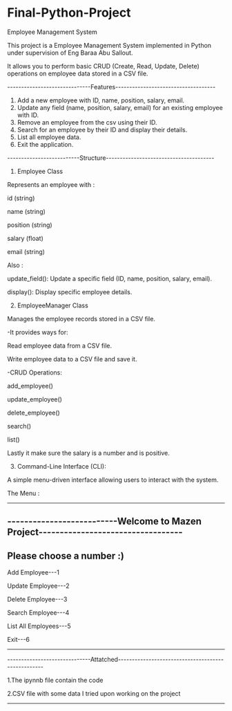 # Final-Python-Project


Employee Management System

This project is a Employee Management System implemented in Python under supervision of Eng Baraa Abu Sallout. 

It allows you to perform basic CRUD (Create, Read, Update, Delete) operations on employee data stored in a CSV file. 


------------------------------Features------------------------------------
1) Add a new employee with ID, name, position, salary, email.
2) Update any field (name, position, salary, email) for an existing employee with ID.
3) Remove an employee from the csv using their ID.
4) Search for an employee by their ID and display their details.
5) List all employee data.
6) Exit the application.


--------------------------Structure---------------------------------------

1. Employee Class

Represents an employee with :

id (string)

name (string)

position (string)

salary (float)

email (string)

Also :

update_field(): Update a specific field (ID, name, position, salary, email).

display(): Display specific employee details.

2. EmployeeManager Class

Manages the employee records stored in a CSV file.

-It provides ways for:

Read employee data from a CSV file.

Write employee data to a CSV file and save it.

-CRUD Operations:

add_employee()

update_employee()

delete_employee()

search()

list()

Lastly it make sure the salary is a number and is positive.

3. Command-Line Interface (CLI):

A simple menu-driven interface allowing users to interact with the system.

The Menu :

------------------------------------------------------------------------------------------
--------------------------Welcome to Mazen Project----------------------------------
------------------------------------------------------------------------------------------

Please choose a number :)
------------------------------------------------------------------------------------------
Add Employee---1

Update Employee---2

Delete Employee---3

Search Employee---4

List All Employees---5

Exit---6

------------------------------------------------------------------------------------------


------------------------------Attatched---------------------------------------------------


1.The ipynnb file contain the code

2.CSV file with some data I tried upon working on the project

------------------------------------------------------------------------------------------
